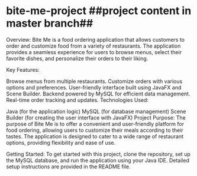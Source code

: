 # bite-me-project ##project content in master branch##
Overview:
Bite Me is a food ordering application that allows customers to order and customize food from a variety of restaurants. The application provides a seamless experience for users to browse menus, select their favorite dishes, and personalize their orders to their liking.

Key Features:

Browse menus from multiple restaurants.
Customize orders with various options and preferences.
User-friendly interface built using JavaFX and Scene Builder.
Backend powered by MySQL for efficient data management.
Real-time order tracking and updates.
Technologies Used:

Java (for the application logic)
MySQL (for database management)
Scene Builder (for creating the user interface with JavaFX)
Project Purpose:
The purpose of Bite Me is to offer a convenient and user-friendly platform for food ordering, allowing users to customize their meals according to their tastes. The application is designed to cater to a wide range of restaurant options, providing flexibility and ease of use.

Getting Started:
To get started with this project, clone the repository, set up the MySQL database, and run the application using your Java IDE. Detailed setup instructions are provided in the README file.
